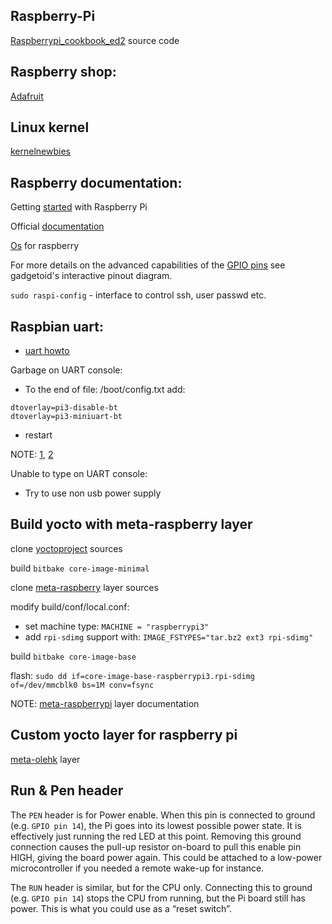 ## Raspberry-Pi

[Raspberrypi_cookbook_ed2](https://github.com/simonmonk/raspberrypi_cookbook_ed2) source code

## Raspberry shop:

[Adafruit](https://www.adafruit.com/)

## Linux kernel

[kernelnewbies](https://kernelnewbies.org/)

## Raspberry documentation:
Getting [started](https://projects.raspberrypi.org/en/pathways/getting-started-with-raspberry-pi) with Raspberry Pi

Official [documentation](https://www.raspberrypi.org/documentation/)

[Os](https://www.raspberrypi.org/downloads/) for raspberry

For more details on the advanced capabilities of the [GPIO pins](https://pinout.xyz/) see gadgetoid's interactive pinout diagram.

`sudo raspi-config` - interface to control ssh, user passwd etc. 

## Raspbian uart:

- [uart howto](https://elinux.org/RPi_Serial_Connection)

Garbage on UART console:

- To the end of file: /boot/config.txt add:
```
dtoverlay=pi3-disable-bt
dtoverlay=pi3-miniuart-bt
```
- restart

NOTE:
[1](https://openenergymonitor.org/forum-archive/node/12311.html),
[2](https://raspberrypi.stackexchange.com/questions/45007/garbage-on-raspberry-pi-console)

Unable to type on UART console:

- Try to use non usb power supply

## Build yocto with meta-raspberry layer

clone [yoctoproject](https://www.yoctoproject.org/software-overview/downloads/) sources

build `bitbake core-image-minimal`

clone [meta-raspberry](http://layers.openembedded.org/layerindex/branch/master/layer/meta-raspberrypi/) layer sources

modify build/conf/local.conf:
 - set machine type: `MACHINE = "raspberrypi3"`
 - add `rpi-sdimg` support with: `IMAGE_FSTYPES="tar.bz2 ext3 rpi-sdimg"`
 
build `bitbake core-image-base`

flash: `sudo dd if=core-image-base-raspberrypi3.rpi-sdimg of=/dev/mmcblk0 bs=1M conv=fsync`

NOTE: [meta-raspberrypi](https://meta-raspberrypi.readthedocs.io/en/latest/index.html) layer documentation

## Custom yocto layer for raspberry pi

[meta-olehk](https://github.com/definename/meta-olehk) layer

## Run & Pen header

The `PEN` header is for Power enable. When this pin is connected to ground (e.g. `GPIO pin 14`), the Pi goes into its lowest possible power state. It is effectively just running the red LED at this point. Removing this ground connection causes the pull-up resistor on-board to pull this enable pin HIGH, giving the board power again. This could be attached to a low-power microcontroller if you needed a remote wake-up for instance.

The `RUN` header is similar, but for the CPU only. Connecting this to ground (e.g. `GPIO pin 14`) stops the CPU from running, but the Pi board still has power. This is what you could use as a “reset switch”.
